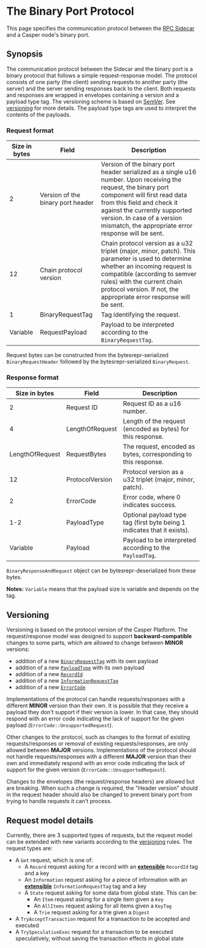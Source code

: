 # The Binary Port Protocol
This page specifies the communication protocol between the [RPC Sidecar](https://github.com/casper-network/casper-sidecar) and a Casper node's binary port.

## Synopsis
The communication protocol between the Sidecar and the binary port is a binary protocol that follows a simple request-response model. The protocol consists of one party (the client) sending requests to another party (the server) and the server sending responses back to the client. Both requests and responses are wrapped in envelopes containing a version and a payload type tag. The versioning scheme is based on [SemVer](https://semver.org/). See [versioning](#versioning) for more details. The payload type tags are used to interpret the contents of the payloads.

### Request format
| Size in bytes | Field                             | Description                                                                                                                                                                                                                                                                                |
|---------------|-----------------------------------|--------------------------------------------------------------------------------------------------------------------------------------------------------------------------------------------------------------------------------------------------------------------------------------------|
| 2             | Version of the binary port header | Version of the binary port header serialized as a single u16 number. Upon receiving the request, the binary port component will first read data from this field and check it against the currently supported version. In case of a version mismatch, the appropriate error response will be sent. |
| 12            | Chain protocol version            | Chain protocol version as a u32 triplet (major, minor, patch). This parameter is used to determine whether an incoming request is compatible (according to semver rules) with the current chain protocol version. If not, the appropriate error response will be sent.                     |
| 1             | BinaryRequestTag                  | Tag identifying the request.                                                                                                                                                                                                                                                               |
| Variable           | RequestPayload                    | Payload to be interpreted according to the `BinaryRequestTag`.                                                                                                                                                                                                                                 |

Request bytes can be constructed from the bytesrepr-serialized `BinaryRequestHeader` followed by the bytesrepr-serialized `BinaryRequest`.



### Response format
| Size in bytes   | Field           | Description                                                              |
|-----------------|-----------------|--------------------------------------------------------------------------|
| 2               | Request ID      | Request ID as a u16 number.                                                        |
| 4               | LengthOfRequest | Length of the request (encoded as bytes) for this response.             |
| LengthOfRequest | RequestBytes    | The request, encoded as bytes, corresponding to this response.                         |
| 12              | ProtocolVersion | Protocol version as a u32 triplet (major, minor, patch).                 |
| 2               | ErrorCode       | Error code, where 0 indicates success.                                   |
| 1-2             | PayloadType     | Optional payload type tag (first byte being 1 indicates that it exists). |
| Variable             | Payload         | Payload to be interpreted according to the `PayloadTag`.                     |

`BinaryResponseAndRequest` object can be bytesrepr-deserialized from these bytes.

**Notes:** `Variable` means that the payload size is variable and depends on the tag.

## Versioning
Versioning is based on the protocol version of the Casper Platform. The request/response model was designed to support **backward-compatible** changes to some parts, which are allowed to change between **MINOR** versions:
- addition of a new [`BinaryRequestTag`](#request-format) with its own payload
- addition of a new [`PayloadType`](#response-format) with its own payload
- addition of a new [`RecordId`](#request-model-details)
- addition of a new [`InformationRequestTag`](#request-model-details)
- addition of a new [`ErrorCode`](#response-format)

Implementations of the protocol can handle requests/responses with a different **MINOR** version than their own. It is possible that they receive a payload they don't support if their version is lower. In that case, they should respond with an error code indicating the lack of support for the given payload (`ErrorCode::UnsupportedRequest`).

Other changes to the protocol, such as changes to the format of existing requests/responses or removal of existing requests/responses, are only allowed between **MAJOR** versions. Implementations of the protocol should not handle requests/responses with a different **MAJOR** version than their own and immediately respond with an error code indicating the lack of support for the given version (`ErrorCode::UnsupportedRequest`).

Changes to the envelopes (the request/response headers) are allowed but are breaking. When such a change is required, the "Header version" should in the request header should also be changed to prevent binary port from trying to handle requests it can't process.

## Request model details
Currently, there are 3 supported types of requests, but the request model can be extended with new variants according to the [versioning](#versioning) rules. The request types are:
- A `Get` request, which is one of:
    - A `Record` request asking for a record with an [**extensible**](#versioning) `RecordId` tag and a key
    - An `Information` request asking for a piece of information with an [**extensible**](#versioning) `InformationRequestTag` tag and a key
    - A `State` request asking for some data from global state. This can be:
        - An `Item` request asking for a single item given a `Key`
        - An `AllItems` request asking for all items given a `KeyTag`
        - A `Trie` request asking for a trie given a `Digest`
- A `TryAcceptTransaction` request for a transaction to be accepted and executed
- A `TrySpeculativeExec` request for a transaction to be executed speculatively, without saving the transaction effects in global state
